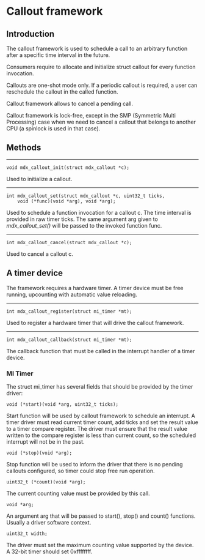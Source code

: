# Callout framework

## Introduction

The callout framework is used to schedule a call to an arbitrary function after a specific time interval in the future.

Consumers require to allocate and initialize struct callout for every function invocation.

Callouts are one-shot mode only. If a periodic callout is required, a user can reschedule the callout in the called function.

Callout framework allows to cancel a pending call.

Callout framework is lock-free, except in the SMP (Symmetric Multi Processing) case when we need to cancel a callout that belongs to another CPU (a spinlock is used in that case).

## Methods

* * *
    void mdx_callout_init(struct mdx_callout *c);

Used to initialize a callout.

* * *
    int mdx_callout_set(struct mdx_callout *c, uint32_t ticks,
        void (*func)(void *arg), void *arg);

Used to schedule a function invocation for a callout c. The time interval is provided in raw timer ticks. The same argument arg given to *mdx_callout_set()* will be passed to the invoked function func.

* * *
    int mdx_callout_cancel(struct mdx_callout *c);

Used to cancel a callout c.

## A timer device

The framework requires a hardware timer. A timer device must be free running, upcounting with automatic value reloading.

* * *
    int mdx_callout_register(struct mi_timer *mt);

Used to register a hardware timer that will drive the callout framework.

* * *
    int mdx_callout_callback(struct mi_timer *mt);

The callback function that must be called in the interrupt handler of a timer device.

### MI Timer

The struct mi_timer has several fields that should be provided by the timer driver:

    void (*start)(void *arg, uint32_t ticks);

Start function will be used by callout framework to schedule an interrupt.
A timer driver must read current timer count, add ticks and set the result value to a timer compare register. The driver must ensure that the result value written to the compare register is less than current count, so the scheduled interrupt will not be in the past.

    void (*stop)(void *arg);

Stop function will be used to inform the driver that there is no pending callouts configured, so timer could stop free run operation.

    uint32_t (*count)(void *arg);

The current counting value must be provided by this call.

    void *arg;

An argument arg that will be passed to start(), stop() and count() functions. Usually a driver software context.

    uint32_t width;

The driver must set the maximum counting value supported by the device. A 32-bit timer should set 0xffffffff.
